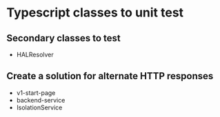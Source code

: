 # Typescript classes to unit test

## Secondary classes to test
* HALResolver

## Create a solution for alternate HTTP responses
* v1-start-page
* backend-service
* IsolationService
